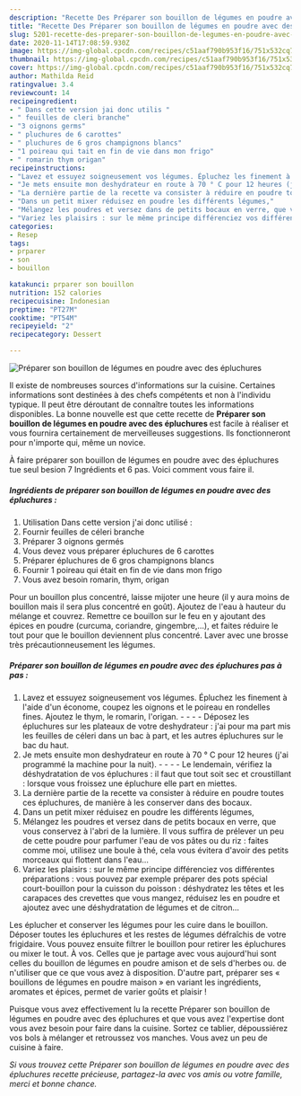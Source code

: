 ```yaml
---
description: "Recette Des Préparer son bouillon de légumes en poudre avec des épluchures"
title: "Recette Des Préparer son bouillon de légumes en poudre avec des épluchures"
slug: 5201-recette-des-preparer-son-bouillon-de-legumes-en-poudre-avec-des-epluchures
date: 2020-11-14T17:08:59.930Z
image: https://img-global.cpcdn.com/recipes/c51aaf790b953f16/751x532cq70/preparer-son-bouillon-de-legumes-en-poudre-avec-des-epluchures-photo-principale-de-la-recette.jpg
thumbnail: https://img-global.cpcdn.com/recipes/c51aaf790b953f16/751x532cq70/preparer-son-bouillon-de-legumes-en-poudre-avec-des-epluchures-photo-principale-de-la-recette.jpg
cover: https://img-global.cpcdn.com/recipes/c51aaf790b953f16/751x532cq70/preparer-son-bouillon-de-legumes-en-poudre-avec-des-epluchures-photo-principale-de-la-recette.jpg
author: Mathilda Reid
ratingvalue: 3.4
reviewcount: 14
recipeingredient:
- " Dans cette version jai donc utilis "
- " feuilles de cleri branche"
- "3 oignons germs"
- " pluchures de 6 carottes"
- " pluchures de 6 gros champignons blancs"
- "1 poireau qui tait en fin de vie dans mon frigo"
- " romarin thym origan"
recipeinstructions:
- "Lavez et essuyez soigneusement vos légumes. Épluchez les finement à l&#39;aide d&#39;un économe, coupez les oignons et le poireau en rondelles fines. Ajoutez le thym, le romarin, l&#39;origan.     Déposez les épluchures sur les plateaux de votre deshydrateur : j&#39;ai pour ma part mis les feuilles de céleri dans un bac à part, et les autres épluchures sur le bac du haut."
- "Je mets ensuite mon deshydrateur en route à 70 ° C pour 12 heures (j&#39;ai programmé la machine pour la nuit).     Le lendemain, vérifiez la déshydratation de vos épluchures : il faut que tout soit sec et croustillant : lorsque vous froissez une épluchure elle part en miettes."
- "La dernière partie de la recette va consister à réduire en poudre toutes ces épluchures, de manière à les conserver dans des bocaux."
- "Dans un petit mixer réduisez en poudre les différents légumes,"
- "Mélangez les poudres et versez dans de petits bocaux en verre, que vous conservez à l&#39;abri de la lumière. Il vous suffira de prélever un peu de cette poudre pour parfumer l&#39;eau de vos pâtes ou du riz : faites comme moi, utilisez une boule à thé, cela vous évitera d&#39;avoir des petits morceaux qui flottent dans l&#39;eau..."
- "Variez les plaisirs : sur le même principe différenciez vos différentes préparations : vous pouvez par exemple préparer des pots spécial court-bouillon pour la cuisson du poisson : déshydratez les têtes et les carapaces des crevettes que vous mangez, réduisez les en poudre et ajoutez avec une déshydratation de légumes et de citron..."
categories:
- Resep
tags:
- prparer
- son
- bouillon

katakunci: prparer son bouillon 
nutrition: 152 calories
recipecuisine: Indonesian
preptime: "PT27M"
cooktime: "PT54M"
recipeyield: "2"
recipecategory: Dessert

---
```



![Préparer son bouillon de légumes en poudre avec des épluchures](https://img-global.cpcdn.com/recipes/c51aaf790b953f16/751x532cq70/preparer-son-bouillon-de-legumes-en-poudre-avec-des-epluchures-photo-principale-de-la-recette.jpg)

Il existe de nombreuses sources d'informations sur la cuisine. Certaines informations sont destinées à des chefs compétents et non à l'individu typique. Il peut être déroutant de connaître toutes les informations disponibles. La bonne nouvelle est que cette recette de <strong> Préparer son bouillon de légumes en poudre avec des épluchures </strong> est facile à réaliser et vous fournira certainement de merveilleuses suggestions. Ils fonctionneront pour n'importe qui, même un novice.

<!--inarticleads1-->

À faire préparer son bouillon de légumes en poudre avec des épluchures tue seul besion 7 Ingrédients et 6 pas. Voici comment vous faire il.

##### Ingrédients de préparer son bouillon de légumes en poudre avec des épluchures :

1. Utilisation  Dans cette version j&#39;ai donc utilisé :
1. Fournir  feuilles de céleri branche
1. Préparer 3 oignons germés
1. Vous devez vous préparer  épluchures de 6 carottes
1. Préparer  épluchures de 6 gros champignons blancs
1. Fournir 1 poireau qui était en fin de vie dans mon frigo
1. Vous avez besoin  romarin, thym, origan


Pour un bouillon plus concentré, laisse mijoter une heure (il y aura moins de bouillon mais il sera plus concentré en goût). Ajoutez de l&#39;eau à hauteur du mélange et couvrez. Remettre ce bouillon sur le feu en y ajoutant des épices en poudre (curcuma, coriandre, gingembre,…), et faites réduire le tout pour que le bouillon deviennent plus concentré. Laver avec une brosse très précautionneusement les légumes. 

<!--inarticleads2-->

##### Préparer son bouillon de légumes en poudre avec des épluchures pas à pas :

1. Lavez et essuyez soigneusement vos légumes. Épluchez les finement à l&#39;aide d&#39;un économe, coupez les oignons et le poireau en rondelles fines. Ajoutez le thym, le romarin, l&#39;origan. -  -   -  - Déposez les épluchures sur les plateaux de votre deshydrateur : j&#39;ai pour ma part mis les feuilles de céleri dans un bac à part, et les autres épluchures sur le bac du haut.
1. Je mets ensuite mon deshydrateur en route à 70 ° C pour 12 heures (j&#39;ai programmé la machine pour la nuit). -  -   -  - Le lendemain, vérifiez la déshydratation de vos épluchures : il faut que tout soit sec et croustillant : lorsque vous froissez une épluchure elle part en miettes.
1. La dernière partie de la recette va consister à réduire en poudre toutes ces épluchures, de manière à les conserver dans des bocaux.
1. Dans un petit mixer réduisez en poudre les différents légumes,
1. Mélangez les poudres et versez dans de petits bocaux en verre, que vous conservez à l&#39;abri de la lumière. Il vous suffira de prélever un peu de cette poudre pour parfumer l&#39;eau de vos pâtes ou du riz : faites comme moi, utilisez une boule à thé, cela vous évitera d&#39;avoir des petits morceaux qui flottent dans l&#39;eau...
1. Variez les plaisirs : sur le même principe différenciez vos différentes préparations : vous pouvez par exemple préparer des pots spécial court-bouillon pour la cuisson du poisson : déshydratez les têtes et les carapaces des crevettes que vous mangez, réduisez les en poudre et ajoutez avec une déshydratation de légumes et de citron...


Les éplucher et conserver les légumes pour les cuire dans le bouillon. Déposer toutes les épluchures et les restes de légumes défraîchis de votre frigidaire. Vous pouvez ensuite filtrer le bouillon pour retirer les épluchures ou mixer le tout. À vos. Celles que je partage avec vous aujourd&#39;hui sont celles du bouillon de légumes en poudre amison et de sels d&#39;herbes ou. de n&#39;utiliser que ce que vous avez à disposition. D&#39;autre part, préparer ses « bouillons de légumes en poudre maison » en variant les ingrédients, aromates et épices, permet de varier goûts et plaisir ! 

<!--inarticleads1-->

<p>
Puisque vous avez effectivement lu la recette Préparer son bouillon de légumes en poudre avec des épluchures et que vous avez l'expertise dont vous avez besoin pour faire dans la cuisine. Sortez ce tablier, dépoussiérez vos bols à mélanger et retroussez vos manches. Vous avez un peu de cuisine à faire.
</p>

<p>
<i>Si vous trouvez cette Préparer son bouillon de légumes en poudre avec des épluchures recette précieuse, partagez-la avec vos amis ou votre famille, merci et bonne chance.</i>
</p>
